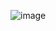 ![image](https://user-images.githubusercontent.com/64565005/171327412-a9bad5a8-db22-47e0-9093-c72b9ce62ba0.png)
